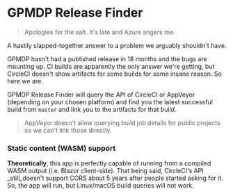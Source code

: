 # GPMDP Release Finder

> Apologies for the salt. It's late and Azure angers me.

A hastily slapped-together answer to a problem we arguably shouldn't have.

GPMDP hasn't had a published release in 18 months and the bugs are mounting up. CI builds are apparently the only answer we're getting, but CircleCI doesn't show artifacts for some builds for some insane reason. So here we are.

GPMDP Release Finder will query the API of CircleCI or AppVeyor (depending on your chosen platform) and find you the latest successful build from `master` and link you to the artifacts for that build.

> AppVeyor doesn't allow querying build job details for public projects so we can't link those directly.

### Static content (WASM) support

**Theoretically**, this app is perfectly capable of running from a compiled WASM output (i.e. Blazor client-side). That being said, CircleCI's API _still_doesn't support CORS about 5 years after people started asking for it. So, the app will run, but Linux/macOS build queries will not work.
